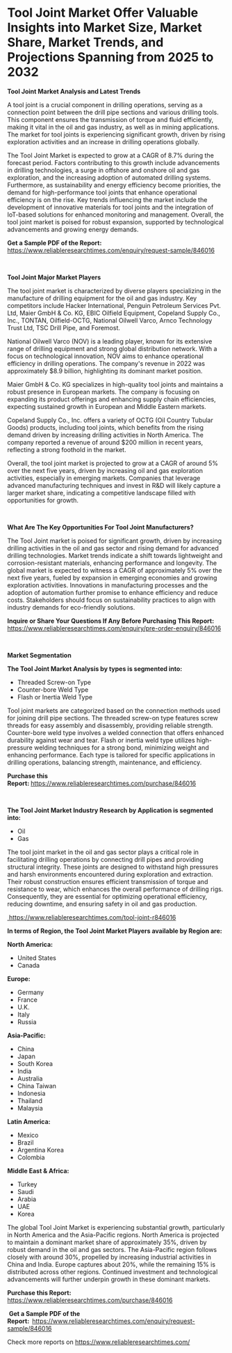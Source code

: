 <p><h1>Tool Joint Market Offer Valuable Insights into Market Size, Market Share, Market Trends, and Projections Spanning from 2025 to 2032</h1></p><p><strong>Tool Joint Market Analysis and Latest Trends</strong></p>
<p><p>A tool joint is a crucial component in drilling operations, serving as a connection point between the drill pipe sections and various drilling tools. This component ensures the transmission of torque and fluid efficiently, making it vital in the oil and gas industry, as well as in mining applications. The market for tool joints is experiencing significant growth, driven by rising exploration activities and an increase in drilling operations globally.</p><p>The Tool Joint Market is expected to grow at a CAGR of 8.7% during the forecast period. Factors contributing to this growth include advancements in drilling technologies, a surge in offshore and onshore oil and gas exploration, and the increasing adoption of automated drilling systems. Furthermore, as sustainability and energy efficiency become priorities, the demand for high-performance tool joints that enhance operational efficiency is on the rise. Key trends influencing the market include the development of innovative materials for tool joints and the integration of IoT-based solutions for enhanced monitoring and management. Overall, the tool joint market is poised for robust expansion, supported by technological advancements and growing energy demands.</p></p>
<p><strong>Get a Sample PDF of the Report:&nbsp;</strong> <a href="https://www.reliableresearchtimes.com/enquiry/request-sample/846016?utm_campaign=2391&utm_medium=2&utm_source=Github&utm_content=ia&utm_term=20022025&utm_id=tool-joint">https://www.reliableresearchtimes.com/enquiry/request-sample/846016</a></p>
<p>&nbsp;</p>
<p><strong>Tool Joint Major Market Players</strong></p>
<p><p>The tool joint market is characterized by diverse players specializing in the manufacture of drilling equipment for the oil and gas industry. Key competitors include Hacker International, Penguin Petroleum Services Pvt. Ltd, Maier GmbH & Co. KG, EBIC Oilfield Equipment, Copeland Supply Co., Inc., TONTAN, Oilfield-OCTG, National Oilwell Varco, Arnco Technology Trust Ltd, TSC Drill Pipe, and Foremost.</p><p>National Oilwell Varco (NOV) is a leading player, known for its extensive range of drilling equipment and strong global distribution network. With a focus on technological innovation, NOV aims to enhance operational efficiency in drilling operations. The company's revenue in 2022 was approximately $8.9 billion, highlighting its dominant market position.</p><p>Maier GmbH & Co. KG specializes in high-quality tool joints and maintains a robust presence in European markets. The company is focusing on expanding its product offerings and enhancing supply chain efficiencies, expecting sustained growth in European and Middle Eastern markets.</p><p>Copeland Supply Co., Inc. offers a variety of OCTG (Oil Country Tubular Goods) products, including tool joints, which benefits from the rising demand driven by increasing drilling activities in North America. The company reported a revenue of around $200 million in recent years, reflecting a strong foothold in the market.</p><p>Overall, the tool joint market is projected to grow at a CAGR of around 5% over the next five years, driven by increasing oil and gas exploration activities, especially in emerging markets. Companies that leverage advanced manufacturing techniques and invest in R&D will likely capture a larger market share, indicating a competitive landscape filled with opportunities for growth.</p></p>
<p>&nbsp;</p>
<p><strong>What Are The Key Opportunities For Tool Joint Manufacturers?</strong></p>
<p><p>The Tool Joint market is poised for significant growth, driven by increasing drilling activities in the oil and gas sector and rising demand for advanced drilling technologies. Market trends indicate a shift towards lightweight and corrosion-resistant materials, enhancing performance and longevity. The global market is expected to witness a CAGR of approximately 5% over the next five years, fueled by expansion in emerging economies and growing exploration activities. Innovations in manufacturing processes and the adoption of automation further promise to enhance efficiency and reduce costs. Stakeholders should focus on sustainability practices to align with industry demands for eco-friendly solutions.</p></p>
<p><strong>Inquire or Share Your Questions If Any Before Purchasing This Report:</strong> <a href="https://www.reliableresearchtimes.com/enquiry/pre-order-enquiry/846016?utm_campaign=2391&utm_medium=2&utm_source=Github&utm_content=ia&utm_term=20022025&utm_id=tool-joint">https://www.reliableresearchtimes.com/enquiry/pre-order-enquiry/846016</a></p>
<p>&nbsp;</p>
<p><strong>Market Segmentation</strong></p>
<p><strong>The Tool Joint Market Analysis by types is segmented into:</strong></p>
<p><ul><li>Threaded Screw-on Type</li><li>Counter-bore Weld Type</li><li>Flash or Inertia Weld Type</li></ul></p>
<p><p>Tool joint markets are categorized based on the connection methods used for joining drill pipe sections. The threaded screw-on type features screw threads for easy assembly and disassembly, providing reliable strength. Counter-bore weld type involves a welded connection that offers enhanced durability against wear and tear. Flash or inertia weld type utilizes high-pressure welding techniques for a strong bond, minimizing weight and enhancing performance. Each type is tailored for specific applications in drilling operations, balancing strength, maintenance, and efficiency.</p></p>
<p><strong>Purchase this Report:&nbsp;</strong><a href="https://www.reliableresearchtimes.com/purchase/846016?utm_campaign=2391&utm_medium=2&utm_source=Github&utm_content=ia&utm_term=20022025&utm_id=tool-joint">https://www.reliableresearchtimes.com/purchase/846016</a></p>
<p>&nbsp;</p>
<p><strong>The Tool Joint Market Industry Research by Application is segmented into:</strong></p>
<p><ul><li>Oil</li><li>Gas</li></ul></p>
<p><p>The tool joint market in the oil and gas sector plays a critical role in facilitating drilling operations by connecting drill pipes and providing structural integrity. These joints are designed to withstand high pressures and harsh environments encountered during exploration and extraction. Their robust construction ensures efficient transmission of torque and resistance to wear, which enhances the overall performance of drilling rigs. Consequently, they are essential for optimizing operational efficiency, reducing downtime, and ensuring safety in oil and gas production.</p></p>
<p><a href="https://www.reliableresearchtimes.com/tool-joint-r846016?utm_campaign=2391&utm_medium=2&utm_source=Github&utm_content=ia&utm_term=20022025&utm_id=tool-joint">&nbsp;https://www.reliableresearchtimes.com/tool-joint-r846016</a></p>
<p><strong>In terms of Region, the Tool Joint Market Players available by Region are:</strong></p>
<p>
    <p> <strong> North America: </strong>
        <ul>
            <li>United States</li>
            <li>Canada</li>
        </ul>
        </p> 
    <p> <strong> Europe: </strong>
        <ul>
            <li>Germany</li>
            <li>France</li>
            <li>U.K.</li>
            <li>Italy</li>
            <li>Russia</li>
        </ul>
        </p> 
    <p> <strong> Asia-Pacific: </strong>
        <ul>
            <li>China</li>
            <li>Japan</li>
            <li>South Korea</li>
            <li>India</li>
            <li>Australia</li>
            <li>China Taiwan</li>
            <li>Indonesia</li>
            <li>Thailand</li>
            <li>Malaysia</li>
        </ul>
        </p> 
    <p> <strong> Latin America: </strong>
        <ul>
            <li>Mexico</li>
            <li>Brazil</li>
            <li>Argentina Korea</li>
            <li>Colombia</li>
        </ul>
        </p> 
    <p> <strong> Middle East & Africa: </strong>
        <ul>
            <li>Turkey</li>
            <li>Saudi</li>
            <li>Arabia</li>
            <li>UAE</li>
            <li>Korea</li>
        </ul>
    </p>
    </p>
<p><p>The global Tool Joint Market is experiencing substantial growth, particularly in North America and the Asia-Pacific regions. North America is projected to maintain a dominant market share of approximately 35%, driven by robust demand in the oil and gas sectors. The Asia-Pacific region follows closely with around 30%, propelled by increasing industrial activities in China and India. Europe captures about 20%, while the remaining 15% is distributed across other regions. Continued investment and technological advancements will further underpin growth in these dominant markets.</p></p>
<p><strong>Purchase this Report: </strong><a href="https://www.reliableresearchtimes.com/purchase/846016?utm_campaign=2391&utm_medium=2&utm_source=Github&utm_content=ia&utm_term=20022025&utm_id=tool-joint">https://www.reliableresearchtimes.com/purchase/846016</a></p>
<p>&nbsp;<strong>Get a Sample PDF of the Report:&nbsp;&nbsp;</strong><a href="https://www.reliableresearchtimes.com/enquiry/request-sample/846016?utm_campaign=2391&utm_medium=2&utm_source=Github&utm_content=ia&utm_term=20022025&utm_id=tool-joint">https://www.reliableresearchtimes.com/enquiry/request-sample/846016</a></p>
<p><strong></strong></p>
<p>Check more reports on <a href="https://www.reliableresearchtimes.com/?utm_campaign=2391&utm_medium=2&utm_source=Github&utm_content=ia&utm_term=20022025&utm_id=tool-joint">https://www.reliableresearchtimes.com/</a></p>